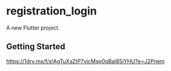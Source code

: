 # registration_login

A new Flutter project.

## Getting Started

https://1drv.ms/f/s!AgTuXsZtP7vicMsp0qBal85iYHU?e=J2Pnem
